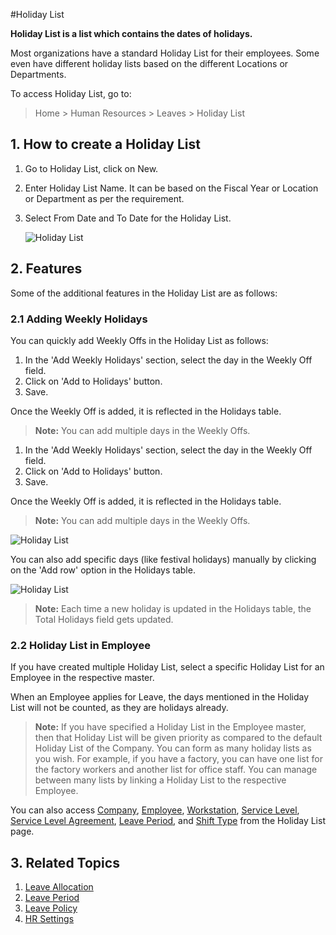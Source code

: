 <!-- add-breadcrumbs -->
#Holiday List

**Holiday List is a list which contains the dates of holidays.**

Most organizations have a standard Holiday List for their employees. Some even have different holiday lists based on the different Locations or Departments.

To access Holiday List, go to:

> Home > Human Resources > Leaves > Holiday List



## 1. How to create a Holiday List

1. Go to Holiday List, click on New.
2. Enter Holiday List Name. It can be based on the Fiscal Year or Location or Department as per the requirement. 
3. Select From Date and To Date for the Holiday List.


    <img class="screenshot" alt="Holiday List" src="{{docs_base_url}}/assets/img/human-resources/holiday-list-1.png">

## 2. Features 

Some of the additional features in the Holiday List are as follows:

### 2.1 Adding Weekly Holidays 

You can quickly add Weekly Offs in the Holiday List as follows:

1. In the 'Add Weekly Holidays' section, select the day in the Weekly Off field.
2. Click on 'Add to Holidays' button.
3. Save.

Once the Weekly Off is added, it is reflected in the Holidays table. 


> **Note:** You can add multiple days in the Weekly Offs.

1. In the 'Add Weekly Holidays' section, select the day in the Weekly Off field.
2. Click on 'Add to Holidays' button.
3. Save.

Once the Weekly Off is added, it is reflected in the Holidays table. 


> **Note:** You can add multiple days in the Weekly Offs.

<img class="screenshot" alt="Holiday List" src="{{docs_base_url}}/assets/img/human-resources/holiday-list-2.gif">


You can also add specific days (like festival holidays) manually by clicking on the 'Add row' option in the Holidays table.

<img class="screenshot" alt="Holiday List" src="{{docs_base_url}}/assets/img/human-resources/holiday-list-3.png">

> **Note:** Each time a new holiday is updated in the Holidays table, the Total Holidays field gets updated.


### 2.2 Holiday List in Employee 

If you have created multiple Holiday List, select a specific Holiday List for an Employee in the respective master.

When an Employee applies for Leave, the days mentioned in the Holiday List will not be counted, as they are holidays already. 



> **Note:** If you have specified a Holiday List in the Employee master, then that Holiday List will be given priority as compared to the default Holiday List of the Company.
You can form as many holiday lists as you wish. For example, if you have a factory, you can have one list for the factory workers and another list for office staff. You can manage between many lists by linking a Holiday List to the respective Employee.

You can also access [Company](/docs/user/manual/en/setting-up/company-setup), [Employee](/docs/user/manual/en/human-resources/employee), [Workstation](/docs/user/manual/en/manufacturing/workstation), [Service Level](/docs/user/manual/en/support/service-level), [Service Level Agreement](/docs/user/manual/en/support/service-level-agreement), [Leave Period](/docs/user/manual/en/human-resources/leave-period), and [Shift Type](/docs/user/manual/en/human-resources/shift-type) from the Holiday List page. 


## 3. Related Topics

1. [Leave Allocation](/docs/user/manual/en/human-resources/leave-allocation)
1. [Leave Period](/docs/user/manual/en/human-resources/leave-period)
1. [Leave Policy](/docs/user/manual/en/human-resources/leave-policy)
1. [HR Settings](/docs/user/manual/en/human-resources/hr-settings)


